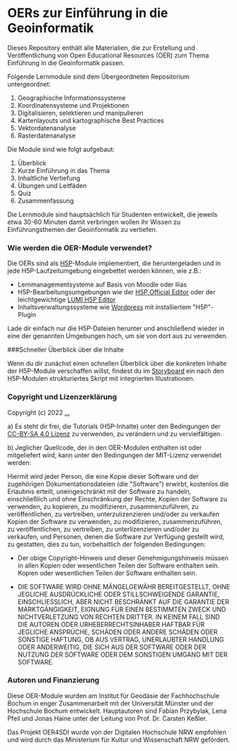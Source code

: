 # OERs zur Einführung in die Geoinformatik       

Dieses Repository enthält alle Materialien, die zur Erstellung und Veröffentlichung von Open Educational Resources (OER) zum Thema Einführung in die Geoinformatik passen. 

Folgende Lernmodule sind dem Übergeordneten Repositorium untergeordnet:

1. Geographische Informationssysteme
2. Koordinatensysteme und Projektionen
3. Digitalisieren, selektieren und manipulieren
4. Kartenlayouts und kartographische Best Practices
5. Vektordatenanalyse 
6. Rasterdatenanalyse

Die Module sind wie folgt aufgebaut:

1. Überblick
2. Kurze Einführung in das Thema
3. Inhaltliche Vertiefung
4. Übungen und Leitfäden
5. Quiz
6. Zusammenfassung 

Die Lernmodule sind hauptsächlich für Studenten entwickelt, die jeweils etwa 30-60 Minuten damit verbringen wollen ihr Wissen zu Einführungsthemen der Geoinformatik zu vertiefen.

### Wie werden die OER-Module verwendet?

Die OERs sind als [H5P](https://h5p.org/)-Module implementiert, die heruntergeladen und in jede H5P-Laufzeitumgebung eingebettet werden können, wie z.B.: 
- Lernmanagementsysteme auf Basis von Moodle oder Ilias 
- H5P-Bearbeitungsumgebungen wie der [H5P Official Editor](https://h5p.org/) oder der leichtgewichtige [LUMI H5P Editor](https://lumi.education/)
- Inhaltsverwaltungssysteme wie [Wordpress](https://wordpress.com/) mit installiertem "H5P"-Plugin

Lade dir einfach nur die H5P-Dateien herunter und anschließend wieder in eine der genannten Umgebungen hoch, um sie von dort aus zu verwenden.

###Schneller Überblick über die Inhalte

Wenn du dir zunächst einen schnellen Überblick über die konkreten Inhalte der H5P-Module verschaffen willst, findest du im [Storyboard](/StoryBoard.md) ein nach den H5P-Modulen strukturiertes Skript mit integrierten Illustrationen. 

### Copyright und Lizenzerklärung

Copyright (c) 2022 [...](...)

a) Es steht dir frei, die Tutorials (H5P-Inhalte) unter den Bedingungen der [CC-BY-SA 4.0 Lizenz](https://creativecommons.org/licenses/by-sa/4.0/legalcode) zu verwenden, zu verändern und zu vervielfältigen. 

b) Jeglicher Quellcode, der in den OER-Modulen enthalten ist oder mitgeliefert wird, kann unter den Bedingungen der MIT-Lizenz verwendet werden:

Hiermit wird jeder Person, die eine Kopie dieser Software und der zugehörigen Dokumentationsdateien (die "Software") erwirbt, kostenlos die Erlaubnis erteilt, uneingeschränkt mit der Software zu handeln, einschließlich und ohne Einschränkung der Rechte, Kopien der Software zu verwenden, zu kopieren, zu modifizieren, zusammenzuführen, zu veröffentlichen, zu vertreiben, unterzulizenzieren und/oder zu verkaufen
Kopien der Software zu verwenden, zu modifizieren, zusammenzuführen, zu veröffentlichen, zu vertreiben, zu unterlizenzieren und/oder zu verkaufen, und Personen, denen die Software zur Verfügung gestellt wird, zu gestatten, dies zu tun, vorbehaltlich der folgenden Bedingungen:

* Der obige Copyright-Hinweis und dieser Genehmigungshinweis müssen in allen Kopien oder wesentlichen Teilen der Software enthalten sein.
Kopien oder wesentlichen Teilen der Software enthalten sein.

* DIE SOFTWARE WIRD OHNE MÄNGELGEWÄHR BEREITGESTELLT, OHNE JEGLICHE AUSDRÜCKLICHE ODER STILLSCHWEIGENDE GARANTIE, EINSCHLIESSLICH, ABER NICHT BESCHRÄNKT AUF DIE GARANTIE DER MARKTGÄNGIGKEIT,
EIGNUNG FÜR EINEN BESTIMMTEN ZWECK UND NICHTVERLETZUNG VON RECHTEN DRITTER. IN KEINEM FALL SIND DIE AUTOREN ODER URHEBERRECHTSINHABER HAFTBAR FÜR JEGLICHE ANSPRÜCHE, SCHÄDEN ODER ANDERE
SCHÄDEN ODER SONSTIGE HAFTUNG, OB AUS VERTRAG, UNERLAUBTER HANDLUNG ODER ANDERWEITIG, DIE SICH AUS DER SOFTWARE ODER DER NUTZUNG DER SOFTWARE ODER DEM SONSTIGEN UMGANG MIT DER
SOFTWARE. 

### Autoren und Finanzierung

Diese OER-Module wurden am Institut für Geodäsie der Fachhochschule Bochum in enger Zusammenarbeit mit der Universität Münster und der Hochschule Bochum entwickelt. Hauptautoren sind Fabian Przybylak, Lena Pfeil und Jonas Haine unter der Leitung von Prof. Dr. Carsten Keßler.

Das Projekt OER4SDI wurde von der Digitalen Hochschule NRW empfohlen und wird durch das Ministerium für Kultur und Wissenschaft NRW gefördert.
